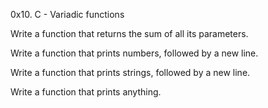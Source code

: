 0x10. C - Variadic functions

Write a function that returns the sum of all its parameters.

Write a function that prints numbers, followed by a new line.

Write a function that prints strings, followed by a new line.

Write a function that prints anything.
